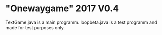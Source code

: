 # "Onewaygame" 2017 V0.4
TextGame.java is a main programm.
loopbeta.java is a test programm and made for test purposes only.
